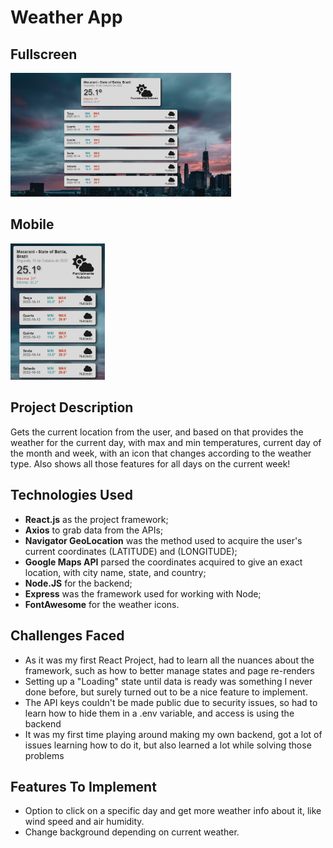 # Weather App 

## Fullscreen 
<img src="./src/weather_app_fullscreen.png" width="70%">

## Mobile
<img src="./src/weather_app_mobile.png" width="30%">



## Project Description

Gets the current location from the user, and based on that provides the weather for the current day, with max and min temperatures, current day of the month and week, with an icon that changes according to the weather type. Also shows all those features for all days on the current week!


## Technologies Used

- **React.js** as the project framework;
- **Axios** to grab data from the APIs;
- **Navigator GeoLocation** was the method used to acquire the user's current coordinates (LATITUDE) and (LONGITUDE);
- **Google Maps API** parsed the coordinates acquired to give an exact location, with city name, state, and country;
- **Node.JS** for the backend;
- **Express** was the framework used for working with Node;
- **FontAwesome** for the weather icons.

## Challenges Faced

- As it was my first React Project, had to learn all the nuances about the framework, such as how to better manage states and page re-renders
- Setting up a "Loading" state until data is ready was something I never done before, but surely turned out to be a nice feature to implement.
- The API keys couldn't be made public due to security issues, so had to learn how to hide them in a .env variable, and access is using the backend
- It was my first time playing around making my own backend, got a lot of issues learning how to do it, but also learned a lot while solving those problems

## Features To Implement

- Option to click on a specific day and get more weather info about it, like wind speed and air humidity.
- Change background depending on current weather.


